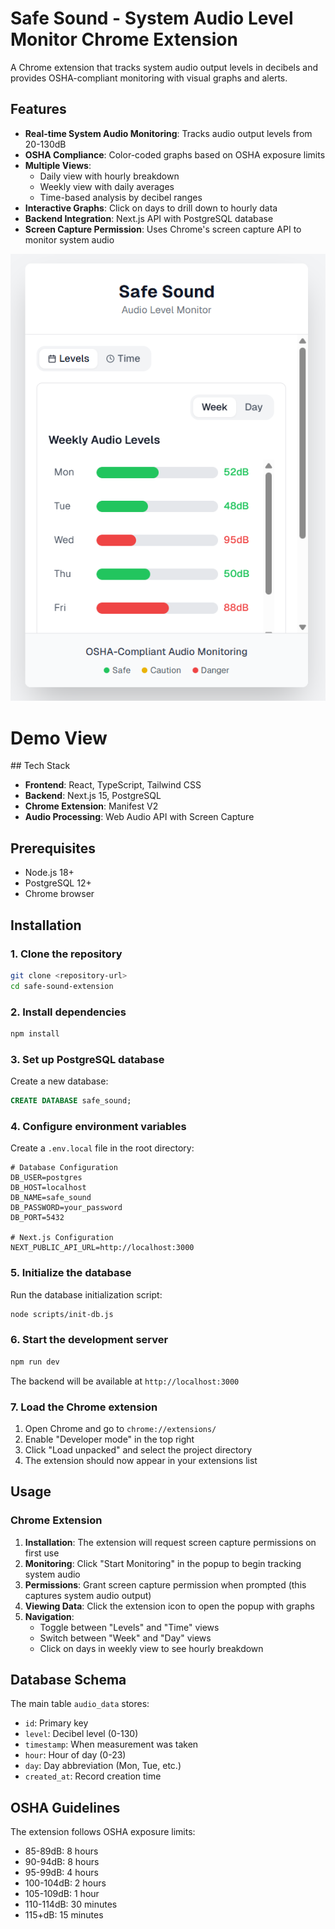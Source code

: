 # Safe Sound - System Audio Level Monitor Chrome Extension

A Chrome extension that tracks system audio output levels in decibels and provides OSHA-compliant monitoring with visual graphs and alerts.

## Features

- **Real-time System Audio Monitoring**: Tracks audio output levels from 20-130dB
- **OSHA Compliance**: Color-coded graphs based on OSHA exposure limits
- **Multiple Views**: 
  - Daily view with hourly breakdown
  - Weekly view with daily averages
  - Time-based analysis by decibel ranges
- **Interactive Graphs**: Click on days to drill down to hourly data
- **Backend Integration**: Next.js API with PostgreSQL database
- **Screen Capture Permission**: Uses Chrome's screen capture API to monitor system audio
<p align="left"> 
  <img src="Safe-Sound/assets/demo.png" alt="Demo Photo">
</p>
<h1 align="left">Demo View</h1>
## Tech Stack

- **Frontend**: React, TypeScript, Tailwind CSS
- **Backend**: Next.js 15, PostgreSQL
- **Chrome Extension**: Manifest V2
- **Audio Processing**: Web Audio API with Screen Capture

## Prerequisites

- Node.js 18+ 
- PostgreSQL 12+
- Chrome browser

## Installation

### 1. Clone the repository
```bash
git clone <repository-url>
cd safe-sound-extension
```

### 2. Install dependencies
```bash
npm install
```

### 3. Set up PostgreSQL database

Create a new database:
```sql
CREATE DATABASE safe_sound;
```

### 4. Configure environment variables

Create a `.env.local` file in the root directory:
```env
# Database Configuration
DB_USER=postgres
DB_HOST=localhost
DB_NAME=safe_sound
DB_PASSWORD=your_password
DB_PORT=5432

# Next.js Configuration
NEXT_PUBLIC_API_URL=http://localhost:3000
```

### 5. Initialize the database

Run the database initialization script:
```bash
node scripts/init-db.js
```

### 6. Start the development server
```bash
npm run dev
```

The backend will be available at `http://localhost:3000`

### 7. Load the Chrome extension

1. Open Chrome and go to `chrome://extensions/`
2. Enable "Developer mode" in the top right
3. Click "Load unpacked" and select the project directory
4. The extension should now appear in your extensions list

## Usage

### Chrome Extension

1. **Installation**: The extension will request screen capture permissions on first use
2. **Monitoring**: Click "Start Monitoring" in the popup to begin tracking system audio
3. **Permissions**: Grant screen capture permission when prompted (this captures system audio output)
4. **Viewing Data**: Click the extension icon to open the popup with graphs
5. **Navigation**: 
   - Toggle between "Levels" and "Time" views
   - Switch between "Week" and "Day" views
   - Click on days in weekly view to see hourly breakdown

## Database Schema

The main table `audio_data` stores:
- `id`: Primary key
- `level`: Decibel level (0-130)
- `timestamp`: When measurement was taken
- `hour`: Hour of day (0-23)
- `day`: Day abbreviation (Mon, Tue, etc.)
- `created_at`: Record creation time

## OSHA Guidelines

The extension follows OSHA exposure limits:
- 85-89dB: 8 hours
- 90-94dB: 8 hours  
- 95-99dB: 4 hours
- 100-104dB: 2 hours
- 105-109dB: 1 hour
- 110-114dB: 30 minutes
- 115+dB: 15 minutes